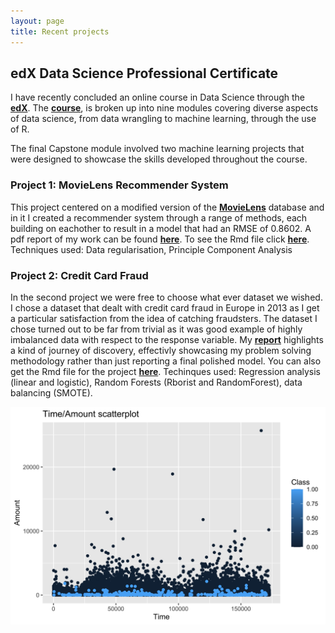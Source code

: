 ```yaml
---
layout: page
title: Recent projects
---
```


## edX Data Science Professional Certificate
I have recently concluded an online course in Data Science through the **[edX](https://courses.edx.org/dashboard)**. The **[course](https://courses.edx.org/dashboard/programs/3c32e3e0-b6fe-4ee4-bd4f-210c6339e074/)**, is broken up into nine modules covering diverse aspects of data science, from data wrangling to machine learning, through the use of R. 

The final Capstone module involved two machine learning projects that were designed to showcase the skills developed throughout the course. 

### Project 1: MovieLens Recommender System
This project centered on a modified version of the **[MovieLens](https://grouplens.org/datasets/movielens/)** database and in it I created a recommender system through a range of methods, each building on eachother to result in a model that had an RMSE of 0.8602. A pdf report of my work can be found **[here](/pdfs/200328_Capstone_sub.pdf)**. To see the Rmd file click **[here](/pdfs/200328_Capstone_sub.Rmd)**. Techniques used: Data regularisation, Principle Component Analysis

### Project 2: Credit Card Fraud
In the second project we were free to choose what ever dataset we wished. I chose a dataset that dealt with credit card fraud in Europe in 2013 as I get a particular satisfaction from the idea of catching fraudsters. The dataset I chose turned out to be far from trivial as it was good example of highly imbalanced data with respect to the response variable. My **[report](/pdfs/200529_creditcard3.pdf)** highlights a kind of journey of discovery, effectivly showcasing my problem solving methodology rather than just reporting a final polished model. You can also get the Rmd file for the project **[here](/pdfs/200529_creditcard3.Rmd)**. Techinques used: Regression analysis (linear and logistic), Random Forests (Rborist and RandomForest), data balancing (SMOTE). 

![image1](./images/temp.png)


